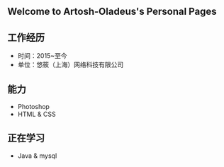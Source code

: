 ## Welcome to Artosh-Oladeus's Personal Pages  

## 工作经历
- 时间：2015~至今
- 单位：悠筱（上海）网络科技有限公司  

## 能力  
- Photoshop
- HTML & CSS

## 正在学习  
- Java & mysql
